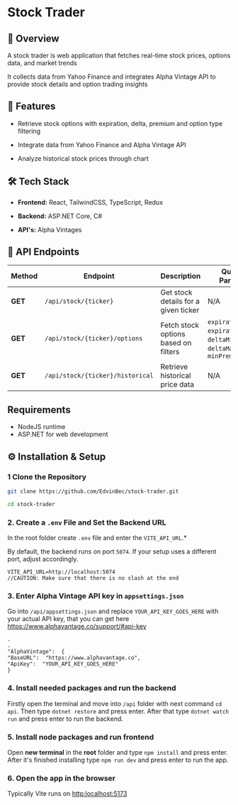 # Stock Trader

## 📌 Overview

A stock trader is web application that fetches real-time stock prices, options data, and market trends

It collects data from Yahoo Finance and integrates Alpha Vintage API to provide stock details and option trading insights

## 🚀 Features

- Retrieve stock options with expiration, delta, premium and option type filtering

- Integrate data from Yahoo Finance and Alpha Vintage API

- Analyze historical stock prices through chart

## 🛠️ Tech Stack

- **Frontend:** React, TailwindCSS, TypeScript, Redux

- **Backend:** ASP.NET Core, C#

- **API's:** Alpha Vintages


## 📌 API Endpoints

| Method | Endpoint | Description | Query Params | Example |
|--------|---------|-------------|--------------|---------|
| **GET** | `/api/stock/{ticker}` | Get stock details for a given ticker | N/A | `/api/stock/AAPL` |
| **GET** | `/api/stock/{ticker}/options` | Fetch stock options based on filters | `expirationMin`, `expirationMax`, `deltaMin`, `deltaMax`, `minPremium` | `/api/stock/nvda/options?expirationMin=1&expirationMax=8&deltaMin=-0.6&deltaMax=1&optionType=both&minPremium=10` |
| **GET** | `/api/stock/{ticker}/historical` | Retrieve historical price data | N/A | `/api/stock/AAPL/historical` |


## Requirements

- NodeJS runtime
- ASP.NET for web development

## ⚙️ Installation & Setup

### 1️ Clone the Repository

```sh
git clone https://github.com/EdvinBec/stock-trader.git

cd stock-trader
```

### 2. Create a `.env` File and Set the Backend URL

In the root folder create `.env` file and enter the `VITE_API_URL`.\*

By default, the backend runs on port `5074`. If your setup uses a different port, adjust accordingly.

```
VITE_API_URL=http://localhost:5074 
//CAUTION: Make sure that there is no slash at the end
```

### 3. Enter Alpha Vintage API key in `appsettings.json`

Go into `/api/appsettings.json` and replace `YOUR_API_KEY_GOES_HERE` with your actual API key, that you can get here https://www.alphavantage.co/support/#api-key

```
.
.
"AlphaVintage":  {
"BaseURL":  "https://www.alphavantage.co",
"ApiKey":  "YOUR_API_KEY_GOES_HERE"
}
```

### 4. Install needed packages and run the backend

Firstly open the terminal and move into `/api` folder with next command `cd api`. Then type `dotnet restore` and press enter. After that type `dotnet watch run` and press enter to run the backend.

### 5. Install node packages and run frontend

Open **new terminal** in the **root** folder and type `npm install` and press enter. After it's finished installing type `npm run dev` and press enter to run the app.

### 6. Open the app in the browser

Typically Vite runs on [http:localhost:5173](http:localhost:5173)
